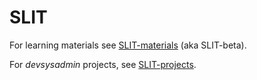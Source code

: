 
# SLIT

For learning materials see [SLIT-materials](/SLIT-materials) (aka SLIT-beta).

For $devsysadmin$ projects, see [SLIT-projects](/SLIT-projects).
